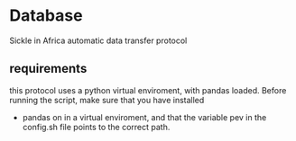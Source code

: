 # Database
Sickle in Africa automatic data transfer protocol

## requirements
this protocol uses a python virtual enviroment, with pandas loaded.
Before running the script, make sure that you have installed
* pandas
on in a virtual enviroment, and that the variable pev in the config.sh
file points to the correct path.
